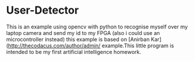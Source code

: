 # User-Detector
This is an example using opencv with python to recognise myself over my laptop camera and send my id to my 
FPGA (also i could use an microcontroller instead) this example is based on 
[Anirban Kar](http://thecodacus.com/author/admin/ example.This little program is intended to be my first artificial intelligence homework.
